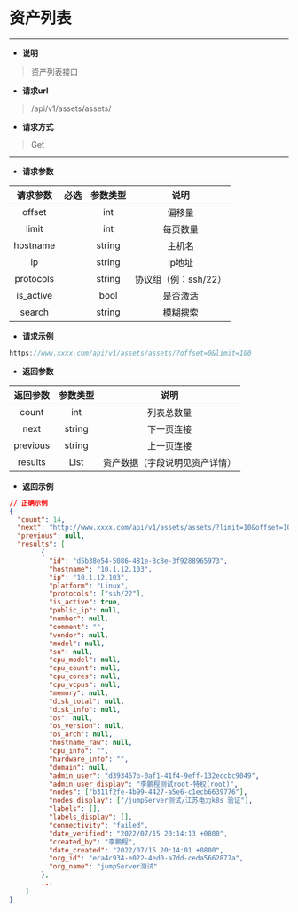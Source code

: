# **资产列表**

***

+ **说明**

>资产列表接口

+ **请求url**

>/api/v1/assets/assets/

+ **请求方式**

>Get

***

+ **请求参数**

| 请求参数  | 必选 | 参数类型 |         说明         |
| :-------: | :--: | :------: | :------------------: |
|  offset   |      |   int    |        偏移量        |
|   limit   |      |   int    |       每页数量       |
| hostname  |      |  string  |        主机名        |
|    ip     |      |  string  |        ip地址        |
| protocols |      |  string  | 协议组（例：ssh/22） |
| is_active |      |   bool   |       是否激活       |
|  search   |      |  string  |       模糊搜索       |

+ **请求示例**

~~~ js
https://www.xxxx.com/api/v1/assets/assets/?offset=0&limit=100
~~~

+ **返回参数**

| 返回参数 |  参数类型   |              说明              |
| :------: | :---------: | :----------------------------: |
|  count   |     int     |           列表总数量           |
|   next   |   string    |           下一页连接           |
| previous |   string    |           上一页连接           |
| results  | List<Asset> | 资产数据（字段说明见资产详情） |

+ **返回示例**

~~~ json
// 正确示例
{
  "count": 14,
  "next": "http://www.xxxx.com/api/v1/assets/assets/?limit=10&offset=10",
  "previous": null,
  "results": [
		{
          "id": "d5b38e54-5086-481e-8c8e-3f9288965973",
          "hostname": "10.1.12.103",
          "ip": "10.1.12.103",
          "platform": "Linux",
          "protocols": ["ssh/22"],
          "is_active": true,
          "public_ip": null,
          "number": null,
          "comment": "",
          "vendor": null,
          "model": null,
          "sn": null,
          "cpu_model": null,
          "cpu_count": null,
          "cpu_cores": null,
          "cpu_vcpus": null,
          "memory": null,
          "disk_total": null,
          "disk_info": null,
          "os": null,
          "os_version": null,
          "os_arch": null,
          "hostname_raw": null,
          "cpu_info": "",
          "hardware_info": "",
          "domain": null,
          "admin_user": "d393467b-0af1-41f4-9eff-132eccbc9049",
          "admin_user_display": "李鹏程测试root-特权(root)",
          "nodes": ["b311f2fe-4b99-4427-a5e6-c1ecb6639776"],
          "nodes_display": ["/jumpServer测试/江苏电力k8s 验证"],
          "labels": [],
          "labels_display": [],
          "connectivity": "failed",
          "date_verified": "2022/07/15 20:14:13 +0800",
          "created_by": "李鹏程",
          "date_created": "2022/07/15 20:14:01 +0800",
          "org_id": "eca4c934-e022-4ed0-a7dd-ceda5662877a",
          "org_name": "jumpServer测试"
        }, 
        ...
    ]
}
~~~

